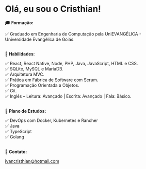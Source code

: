 <!DOCTYPE html>
<html lang="en">
<head>
	<meta charset="UTF-8">
	<meta http-equiv="X-UA-Compatible" content="IE=edge">
	<meta name="viewport" content="width=device-width, initial-scale=1.0">
</head>
<body>
    
<h1>Olá, eu sou o Cristhian!</h1>

<div><p><b>🎓 Formação:</b></p></div>
    <div> ✅ Graduado em Engenharia de Computação pela UniEVANGÉLICA - Universidade Evangélica de Goiás.</div>

<div><br></div>
<div><p><b>📖 Habilidades:</b></p></div>
    <div> ✅ React, React Native, Node, PHP, Java, JavaScript, HTML e CSS.</div>
    <div> ✅ SQLite, MySQL e MariaDB.</div>
    <div> ✅ Arquitetura MVC.</div>
    <div> ✅ Prática em Fábrica de Software com Scrum.</div>
    <div> ✅ Programação Orientada a Objetos.</div>
    <div> ✅ Git.</div>
    <div> ✅ Inglês – Leitura: Avançado | Escrita: Avançado | Fala: Básico.</div>

<div><br></div>
    <div><p><b>📖 Plano de Estudos:</b></p></div>
    <div> ✅ DevOps com Docker, Kubernetes e Rancher</div>
    <div> ✅ Java</div>
    <div> ✅ TypeScript</div>
    <div> ✅ Golang</div>
    
<div><br></div>
<div><p><b>📧 Contato:</b></p></div>
<div>
    <a href="mailto:ivancristhian@hotmail.com?subject=Olá Cristhian, eu gostaria de contratar os seus serviços." target="_blank" rel="noreferrer">
        <label>ivancristhian@hotmail.com</label>
    </a>
</div>

</body>
</html>

